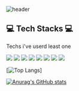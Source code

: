 ![header](https://capsule-render.vercel.app/api?type=waving&color=auto&height=300&section=header&text=welcome%20&fontSize=90)

## 💻 Tech Stacks 💻

Techs i've userd least one <br/>

<img src ="https://img.shields.io/badge/Python-3776AB.svg?&style=for-the-badge&logo=Python&logoColor=white"/> <img src ="https://img.shields.io/badge/c-A8B9CC.svg?&style=for-the-badge&logo=c&logoColor=white"/> <img src ="https://img.shields.io/badge/C++-00599C.svg?&style=for-the-badge&logo=C%2B%2B&logoColor=white"/> <img src ="https://img.shields.io/badge/html5-E34F26.svg?&style=for-the-badge&logo=html5&logoColor=white"/> <img src ="https://img.shields.io/badge/css-1572B6.svg?&style=for-the-badge&logo=css3&logoColor=white"/> <img src ="https://img.shields.io/badge/javascript-F7DF1E.svg?&style=for-the-badge&logo=javascript&logoColor=white"/> <img src ="https://img.shields.io/badge/bootstrap-7952B3.svg?&style=for-the-badge&logo=bootstrap&logoColor=white"/> <img src ="https://img.shields.io/badge/django-092E20.svg?&style=for-the-badge&logo=django&logoColor=white"/>

[![Top Langs](https://github-readme-stats.vercel.app/api/top-langs/?username=hyeinj&layout=compact)]

[![Anurag's GitHub stats](https://github-readme-stats.vercel.app/api?username=hyeinj&theme=cobalt&show_icons=true)](https://github.com/anuraghazra/github-readme-stats)
<!--
**hyeinj/hyeinj** is a ✨ _special_ ✨ repository because its `README.md` (this file) appears on your GitHub profile.

Here are some ideas to get you started:

- 🔭 I’m currently working on ...
- 🌱 I’m currently learning ...
- 👯 I’m looking to collaborate on ...
- 🤔 I’m looking for help with ...
- 💬 Ask me about ...
- 📫 How to reach me: ...
- 😄 Pronouns: ...
- ⚡ Fun fact: ...
-->
